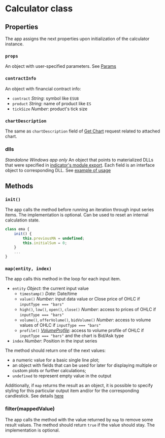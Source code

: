 # Calculator class

## Properties

The app assigns the next properties upon initialization of the calculator instance.

### `props`
An object with user-specified parameters. See [Params](params.md)

### `contractInfo`
An object with financial contract info:
* `contract` _String_: symbol like `ESU8`
* `product` _String_: name of product like `ES`
* `tickSize` _Number_: product's tick size

### `chartDescription`
The same as `chartDescription` field of [Get Chart](https://github.com/tradovate/api/blob/master/MarketData.md#get-chart) request related to attached chart.

### dlls
_Standalone Windows app only_
An object that points to materialized DLLs that were specified in [indicator's module export](indicator-module.md). Each field is an interface object to corresponding DLL. See [example of usage](index.md#blackbox-dll)

## Methods

### `init()`

The app calls the method before running an iteration through input series items. The implementation is optional. Can be used to reset an internal calculation state.

```javascript
class ema {
    init() {
        this.previousMA = undefined;
        this.initialSum = 0;
    }
    ...
}
```

### `map(entity, index)`

The app calls this method in the loop for each input item.

* `entity` _Object_: the current input value
  - `timestamp()` _Date_: Date/time
  - `value()` _Number_: input data value or Close price of OHLC if `inputType === "bars"`
  - `high()`, `low()`, `open()`, `close()` _Number_: access to prices of OHLC if `inputType === "bars"`
  - `volume()`, `offerVolume()`, `bidVolume()` _Number_: access to volume values of OHLC if `inputType === "bars"`
  - `profile()` [_VolumeProfile_](volume-profile.md): access to volume profile of OHLC if `inputType === "bars"` and the chart is Bid/Ask type
* `index` _Number_: Position in the input series

The method should return one of the next values:
* a numeric value for a basic single line plot;
* an object with fields that can be used for later for displaying multiple or custom plots or further calculations;
* `undefined` to represent empty value in the output

Additionally, if `map` returns the result as an object, it is possible to specify styling for this particular output item and/or for the corresponding candlestick. See details [here](index.md#signaling-average-true-range)

### filter(mappedValue)

The app calls the method with the value returned by `map` to remove some result values. The method should return `true` if the value should stay. The implementation is optional.
